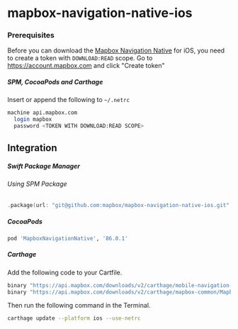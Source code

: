 # mapbox-navigation-native-ios

### Prerequisites

Before you can download the [Mapbox Navigation Native](https://github.com/mapbox/mapbox-navigation-native) for iOS, you need to create a token with `DOWNLOAD:READ` scope.
Go to https://account.mapbox.com and click "Create token"

##### SPM, CocoaPods and Carthage
Insert or append the following to `~/.netrc`

```bash
machine api.mapbox.com
  login mapbox
  password <TOKEN WITH DOWNLOAD:READ SCOPE>
```

## Integration

##### Swift Package Manager

###### Using SPM Package

```swift
.package(url: "git@github.com:mapbox/mapbox-navigation-native-ios.git", from: "86.0.1"),
```

##### CocoaPods

```ruby
pod 'MapboxNavigationNative', '86.0.1'
```

##### Carthage

Add the following code to your Cartfile.

```bash
binary "https://api.mapbox.com/downloads/v2/carthage/mobile-navigation-native/MapboxNavigationNative.json" == 86.0.1
binary "https://api.mapbox.com/downloads/v2/carthage/mapbox-common/MapboxCommon-ios.json" == v21.1.0-beta.1
```

Then run the following command in the Terminal.
```bash
carthage update --platform ios --use-netrc
```
